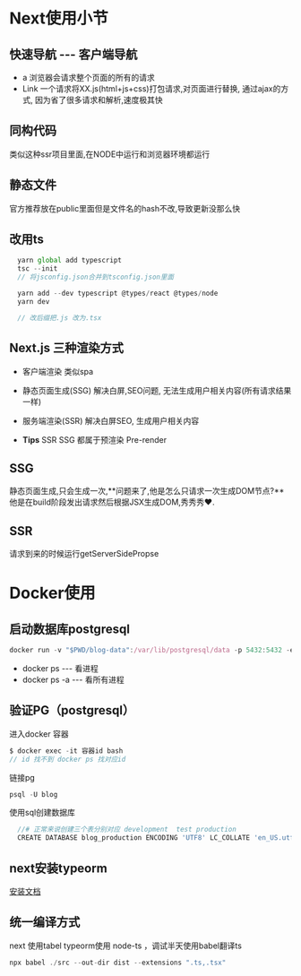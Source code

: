 # Next使用小节
## 快速导航 --- 客户端导航
* a
  浏览器会请求整个页面的所有的请求
* Link
  一个请求将XX.js(html+js+css)打包请求,对页面进行替换, 通过ajax的方式, 因为省了很多请求和解析,速度极其快

## 同构代码
类似这种ssr项目里面,在NODE中运行和浏览器环境都运行

## 静态文件
官方推荐放在public里面但是文件名的hash不改,导致更新没那么快

## 改用ts
```js
  yarn global add typescript
  tsc --init
  // 将jsconfig.json合并到tsconfig.json里面

  yarn add --dev typescript @types/react @types/node 
  yarn dev

  // 改后缀把.js 改为.tsx
```

## Next.js 三种渲染方式
* 客户端渲染
  类似spa
* 静态页面生成(SSG)
  解决白屏,SEO问题, 无法生成用户相关内容(所有请求结果一样)
* 服务端渲染(SSR)
  解决白屏SEO, 生成用户相关内容

* **Tips** SSR SSG 都属于预渲染 Pre-render

## SSG
静态页面生成,只会生成一次,**问题来了,他是怎么只请求一次生成DOM节点?**他是在build阶段发出请求然后根据JSX生成DOM,秀秀秀❤.


## SSR
请求到来的时候运行getServerSidePropse

# Docker使用
## 启动数据库postgresql
```js
docker run -v "$PWD/blog-data":/var/lib/postgresql/data -p 5432:5432 -e POSTGRES_USER=blog -e POSTGRES_HOST_AUTH_METHOD=trust -d postgres:12.2
```
  * docker ps       --- 看进程
  * docker ps -a    --- 看所有进程

## 验证PG（postgresql）
进入docker 容器
```js
$ docker exec -it 容器id bash 
// id 找不到 docker ps 找对应id
```
链接pg
```js
psql -U blog
```
使用sql创建数据库
```js
  //# 正常来说创建三个表分别对应 development  test production
  CREATE DATABASE blog_production ENCODING 'UTF8' LC_COLLATE 'en_US.utf8' LC_CTYPE 'en_US.utf8';
```

## next安装typeorm
[安装文档](https://typeorm.biunav.com/zh/#%E5%AE%89%E8%A3%85)

## 统一编译方式
next 使用tabel  typeorm使用 node-ts ，调试半天使用babel翻译ts
```js
npx babel ./src --out-dir dist --extensions ".ts,.tsx"
```